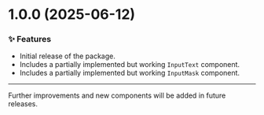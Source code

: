 # 1.0.0 (2025-06-12)

### ✨ Features

- Initial release of the package.
- Includes a partially implemented but working `InputText` component.
- Includes a partially implemented but working `InputMask` component.

---

Further improvements and new components will be added in future releases.

